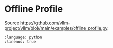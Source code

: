 # Offline Profile

Source <https://github.com/vllm-project/vllm/blob/main/examples/offline_profile.py>.

```{literalinclude} ../../../../examples/offline_profile.py
:language: python
:linenos: true
```
